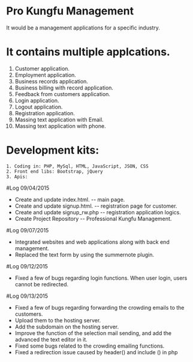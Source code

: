 # Pro Kungfu Management

It would be a management applications for a specific industry. 

# It contains multiple applcations.

1. Customer application.
2. Employment application.
3. Business records application.
4. Business billing with record application. 
5. Feedback from customers application. 
6. Login application.
7. Logout application. 
8. Registration application. 
9. Massing text application with Email.
10. Massing text application with phone. 


# Development kits:
    1. Coding in: PHP, MySql, HTML, JavaScript, JSON, CSS
    2. Front end libs: Bootstrap, jQuery
    3. Apis: 


#Log 09/04/2015

* Create and update index.html. -- main page. 
* Create and update signup.html. -- registration page for customer.
* Create and update signup_rw.php -- registration application logics. 
* Create Project Repository -- Professional Kungfu Management. 

#Log 09/07/2015
* Integrated websites and web applications along with back end management.
* Replaced the text form by using the summernote plugin. 

#Log 09/12/2015
* Fixed a few of bugs regarding login functions. When user login, users cannot be redirected.

#Log 09/13/2015
* Fixed a few of bugs regarding forwarding the crowding emails to the customers. 
* Upload them to the hosting server. 
* Add the subdomain on the hosting server. 
* Improve the function of the selection mail sending, and add the advanced the text editor in it. 
* Fixed some bugs related to the crowding emailing functions.
* Fixed a redirection issue caused by header() and include () in php
